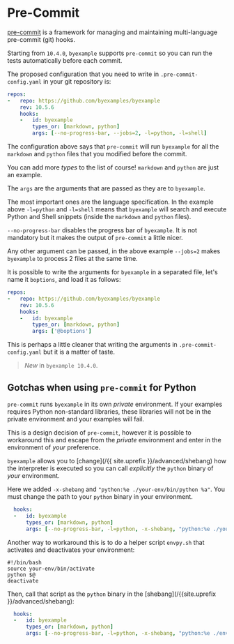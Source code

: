 # Pre-Commit

[pre-commit](https://pre-commit.com/) is a framework for managing and
maintaining multi-language pre-commit (git) hooks.

Starting from `10.4.0`, `byexample` supports `pre-commit` so you can
run the tests automatically before each commit.

The proposed configuration that you need to write in
`.pre-commit-config.yaml` in your git repository is:

```yaml
repos:
-   repo: https://github.com/byexamples/byexample
    rev: 10.5.6
    hooks:
    -   id: byexample
        types_or: [markdown, python]
        args: [--no-progress-bar, --jobs=2, -l=python, -l=shell]
```

The configuration above says that `pre-commit` will run `byexample` for
all the `markdown` and `python` files that you modified before the
commit.

You can add more *types* to the list of course! `markdown` and `python`
are just an example.

The `args` are the arguments that are passed as they are to
`byexample`.

The most important ones are the language specification. In the example
above `-l=python` and `-l=shell` means that `byexample` will search and
execute Python and Shell snippets (inside the `markdown` and `python`
files).

`--no-progress-bar` disables the progress bar of `byexample`. It is not
mandatory but it makes the output of `pre-commit` a little nicer.

Any other argument can be passed, in the above example `--jobs=2` makes
`byexample` to process 2 files at the same time.

It is possible to write the arguments for `byexample` in a separated file,
let's name it `boptions`, and load it as follows:

```yaml
repos:
-   repo: https://github.com/byexamples/byexample
    rev: 10.5.6
    hooks:
    -   id: byexample
        types_or: [markdown, python]
        args: ['@boptions']
```

This is perhaps a little cleaner that writing the arguments in
`.pre-commit-config.yaml` but it is a matter of taste.


> *New* in ``byexample 10.4.0``.

## Gotchas when using `pre-commit` for Python

`pre-commit` runs `byexample` in its own *private* environment. If your
examples requires Python non-standard libraries, these libraries
will not be in the private environment and your examples will fail.

This is a design decision of `pre-commit`, however it is possible
to workaround this and escape from the  *private* environment and enter
in the environment of *your* preference.

`byexample` allows you to [change](/{{ site.uprefix }}/advanced/shebang)
how the interpreter is executed so you
can call *explicitly* the `python` binary of *your* environment.

Here we added `-x-shebang` and `"python:%e ./your-env/bin/python %a"`. You
must change the path to your `python` binary in your environment.

```yaml
  hooks:
  -   id: byexample
      types_or: [markdown, python]
      args: [--no-progress-bar, -l=python, -x-shebang, "python:%e ./your-env/bin/python %a"]
```

Another way to workaround this is to do a helper script `envpy.sh` that activates
and deactivates your environment:

```shell
#!/bin/bash
source your-env/bin/activate
python $@
deactivate
```

Then, call that script as the `python` binary in the
[shebang](/{{site.uprefix }}/advanced/shebang):

```yaml
  hooks:
  -   id: byexample
      types_or: [markdown, python]
      args: [--no-progress-bar, -l=python, -x-shebang, "python:%e ./envpy %a"]
```
